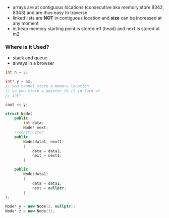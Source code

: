 - arrays are at contiguous locations (consecutive aka memory store 8342, 8343) and are thus easy to traverse
- linked lists are **NOT** in contiguous location and **size** can be increased at any moment
- in heap memory starting point is stored m1 (head) and next is stored at m2

### Where is it Used?
- stack and queue
- always in a browser

```cpp
int n = 2;

int* y = &x;
// you cannot store a memory location
// so you store a pointer to it in form of
// int*

cout << y;

struct Node{
	public:
		int data;
		Node* next;
	//constructor
	public:
		Node(data1, next1)
		{
			data = data1;
			next = next1;
		}

	public:
		Node(data1)
		{
			data = data1;
			next = nullptr;
		}
};
```

```cpp
Node* y = new Node(2, nullptr);
Node* z = new Node(3);
```
